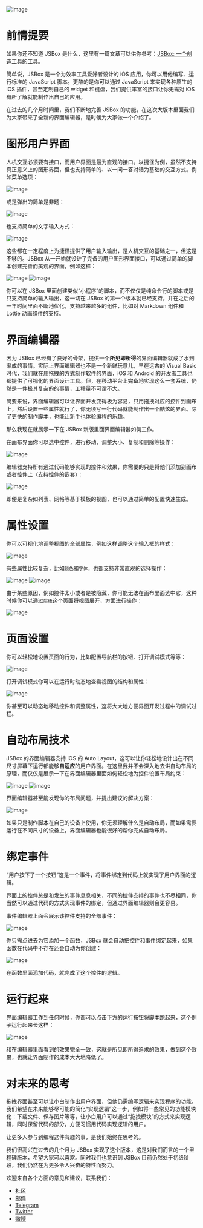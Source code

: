 ![image](https://github.com/cyanzhong/app-tutorials/raw/master/asset/uxe-banner.png)

# 前情提要

如果你还不知道 JSBox 是什么，这里有一篇文章可以供你参考：[JSBox: 一个创造工具的工具](https://sspai.com/post/42361)。

简单说，JSBox 是一个为效率工具爱好者设计的 iOS 应用，你可以用他编写、运行标准的 JavaScript 脚本。更酷的是你可以通过 JavaScript 来实现各种原生的 iOS 插件，甚至定制自己的 widget 和键盘，我们提供丰富的接口让你无需对 iOS 有所了解就能制作出自己的应用。

在过去的几个月时间里，我们不断地完善 JSBox 的功能，在这次大版本里面我们为大家带来了全新的界面编辑器，是时候为大家做一个介绍了。

# 图形用户界面

人机交互必须要有接口，而用户界面是最为直观的接口。以捷径为例，虽然不支持真正意义上的图形界面，但也支持简单的、以一问一答对话为基础的交互方式。例如菜单选项：

![image](https://github.com/cyanzhong/app-tutorials/raw/master/asset/shortcuts-menu.jpg)

或是弹出的简单是非题：

![image](https://github.com/cyanzhong/app-tutorials/raw/master/asset/shortcuts-alert.jpg)

也支持简单的文字输入方式：

![image](https://github.com/cyanzhong/app-tutorials/raw/master/asset/shortcuts-input.jpg)

这些都在一定程度上为捷径提供了用户输入输出，是人机交互的基础之一，但这是不够的。JSBox 从一开始就设计了完备的用户图形界面接口，可以通过简单的脚本创建完善而美观的界面，例如这样：

![image](https://github.com/cyanzhong/xTeko/raw/master/collections/assets/0000-14.jpg)
![image](https://github.com/cyanzhong/xTeko/raw/master/collections/assets/0000-15.jpg)

你可以在 JSBox 里面创建类似“小程序”的脚本，而不仅仅是纯命令行的脚本或是只支持简单的输入输出，这一切在 JSBox 的第一个版本就已经支持，并在之后的一年时间里面不断地优化，支持越来越多的组件，比如对 Markdown 组件和 Lottie 动画组件的支持。

# 界面编辑器

因为 JSBox 已经有了良好的骨架，提供一个**所见即所得**的界面编辑器就成了水到渠成的事情。实际上界面编辑器也不是一个新鲜玩意儿，早在远古的 Visual Basic 时代，我们就在用拖拽的方式制作软件的界面，iOS 和 Android 的开发者工具也都提供了可视化的界面设计工具。但，在移动平台上完备地实现这么一套系统，仍然是一件极其复杂的的事情，工程量不可谓不大。

简要来说，界面编辑器可以让界面开发变得极为容易，只用拖拽对应的控件到画布上，然后设置一些属性就行了，你无须写一行代码就能制作出一个酷炫的界面。除了更快的制作脚本，也能让新手也体验编程的乐趣。

那么我现在就展示一下在 JSBox 新版里面界面编辑器如何工作。

在画布界面你可以选中控件，进行移动、调整大小、复制和删除等操作：

![image](https://github.com/cyanzhong/app-tutorials/raw/master/asset/uxe-canvas.png)

编辑器支持所有通过代码能够实现的控件和效果，你需要的只是将他们添加到画布或者控件上（支持控件的嵌套）：

![image](https://github.com/cyanzhong/app-tutorials/raw/master/asset/uxe-components.png)

即便是复杂如列表、网格等基于模板的视图，也可以通过简单的配置快速生成。

# 属性设置

你可以可视化地调整视图的全部属性，例如这样调整这个输入框的样式：

![image](https://github.com/cyanzhong/app-tutorials/raw/master/asset/uxe-props.png)

有些属性比较复杂，比如`颜色`和`字体`，也都支持非常直观的选择操作：

![image](https://github.com/cyanzhong/app-tutorials/raw/master/asset/uxe-color-picker.png)
![image](https://github.com/cyanzhong/app-tutorials/raw/master/asset/uxe-font-picker.png)

由于某些原因，例如控件太小或者是被隐藏，你可能无法在画布里面选中它，这种时候你可以通过`层级`这个页面将视图展开，方面进行操作：

![image](https://github.com/cyanzhong/app-tutorials/raw/master/asset/uxe-hierarchy.png)

# 页面设置

你可以轻松地设置页面的行为，比如配置导航栏的按钮、打开调试模式等等：

![image](https://github.com/cyanzhong/app-tutorials/raw/master/asset/uxe-page.png)

打开调试模式你可以在运行时动态地查看视图的结构和属性：

![image](https://github.com/cyanzhong/app-tutorials/raw/master/asset/uxe-inspector.png)

你甚至可以动态地移动控件和调整属性，这将大大地方便界面开发过程中的调试过程。

# 自动布局技术

JSBox 的界面编辑器支持 iOS 的 Auto Layout，这可以让你轻松地设计出在不同尺寸屏幕下运行都能够**自适应**的用户界面。在这里我并不会深入地去讲自动布局的原理，而仅仅是展示一下在界面编辑器里面如何轻松地为控件设置布局约束：

![image](https://github.com/cyanzhong/app-tutorials/raw/master/asset/uxe-layout.png)
![image](https://github.com/cyanzhong/app-tutorials/raw/master/asset/uxe-constraint.png)

界面编辑器甚至能发现你的布局问题，并提出建议的解决方案：

![image](https://github.com/cyanzhong/app-tutorials/raw/master/asset/uxe-conflicts.png)

如果只是制作脚本在自己的设备上使用，你无须理解什么是自动布局，而如果需要运行在不同尺寸的设备上，界面编辑器也能很好的帮你完成自动布局。

# 绑定事件

“用户按下了一个按钮”这是一个事件，将事件绑定到代码上就实现了用户界面的逻辑。

界面上的控件总是和发生的事件息息相关，不同的控件支持的事件也不尽相同，你当然可以通过代码的方式实现事件的绑定，但通过界面编辑器则会更容易。

事件编辑器上面会展示该控件支持的全部事件：

![image](https://github.com/cyanzhong/app-tutorials/raw/master/asset/uxe-events.png)

你只需点进去为它添加一个函数，JSBox 就会自动把控件和事件绑定起来，如果函数在代码中不存在还会自动为你创建：

![image](https://github.com/cyanzhong/app-tutorials/raw/master/asset/uxe-code.png)

在函数里面添加代码，就完成了这个控件的逻辑。

# 运行起来

界面编辑器工作到任何时候，你都可以点击下方的运行按钮将脚本跑起来，这个例子运行起来长这样：

![image](https://github.com/cyanzhong/app-tutorials/raw/master/asset/uxe-run.png)

和在编辑器里面看到的效果完全一致，这就是所见即所得追求的效果，做到这个效果，也就让界面制作的成本大大地降低了。

# 对未来的思考

拖拽界面甚至可以让小白制作出用户界面，但他仍需编写逻辑来实现程序的功能。我们希望在未来能够尽可能的简化“实现逻辑”这一步，例如将一些常见的功能模块化：下载文件、保存图片等等，让小白用户可以通过“拖拽模块”的方式来实现逻辑，同时保留代码的部分，方便习惯用代码实现逻辑的用户。

让更多人参与到编程这件有趣的事，是我们始终在思考的。

我们很高兴在过去的几个月为 JSBox 实现了这个版本，这是对我们而言的一个里程碑版本，希望大家可以喜欢。同时我们也意识到 JSBox 目前仍然处于初级阶段，我们仍然在为更多令人兴奋的特性而努力。

欢迎来自各个方面的意见和建议，联系我们：

- [社区](https://jsboxbbs.com)
- [邮件](mailto:log.e@qq.com)
- [Telegram](https://t.me/PinTG)
- [Twitter](https://twitter.com/cyanapps)
- [微博](https://weibo.com/0x00eeee)
